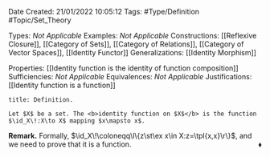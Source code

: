 <div class="topSpace"></div>

Date Created: 21/01/2022 10:05:12
Tags: #Type/Definition #Topic/Set_Theory

Types: <i>Not Applicable</i>
Examples: <i>Not Applicable</i>
Constructions: [[Reflexive Closure]], [[Category of Sets]], [[Category of Relations]], [[Category of Vector Spaces]], [[Identity Functor]]
Generalizations: [[Identity Morphism]]

Properties: [[Identity function is the identity of function composition]]
Sufficiencies: <i>Not Applicable</i>
Equivalences: <i>Not Applicable</i>
Justifications: [[Identity function is a function]]

``` ad-Definition
title: Definition.

Let $X$ be a set. The <b>identity function on $X$</b> is the function $\id_X\!:X\to X$ mapping $x\mapsto x$.

```

<b>Remark.</b> Formally, $\id_X\!\coloneqq\l\{z\st\ex x\in X:z=\tpl{x,x}\r\}$, and we need to prove that it is a function.<span style="float:right;">$\blacklozenge$</span>
